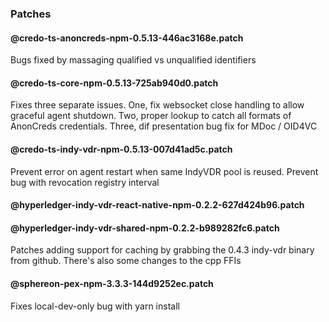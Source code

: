 ### Patches

#### @credo-ts-anoncreds-npm-0.5.13-446ac3168e.patch
Bugs fixed by massaging qualified vs unqualified identifiers

#### @credo-ts-core-npm-0.5.13-725ab940d0.patch
Fixes three separate issues. One, fix websocket close handling to allow graceful agent shutdown. Two, proper lookup to catch all formats of AnonCreds credentials. Three, dif presentation bug fix for MDoc / OID4VC

#### @credo-ts-indy-vdr-npm-0.5.13-007d41ad5c.patch
Prevent error on agent restart when same IndyVDR pool is reused. Prevent bug with revocation registry interval

#### @hyperledger-indy-vdr-react-native-npm-0.2.2-627d424b96.patch
#### @hyperledger-indy-vdr-shared-npm-0.2.2-b989282fc6.patch
Patches adding support for caching by grabbing the 0.4.3 indy-vdr binary from github. There's also some changes to the cpp FFIs

#### @sphereon-pex-npm-3.3.3-144d9252ec.patch
Fixes local-dev-only bug with yarn install